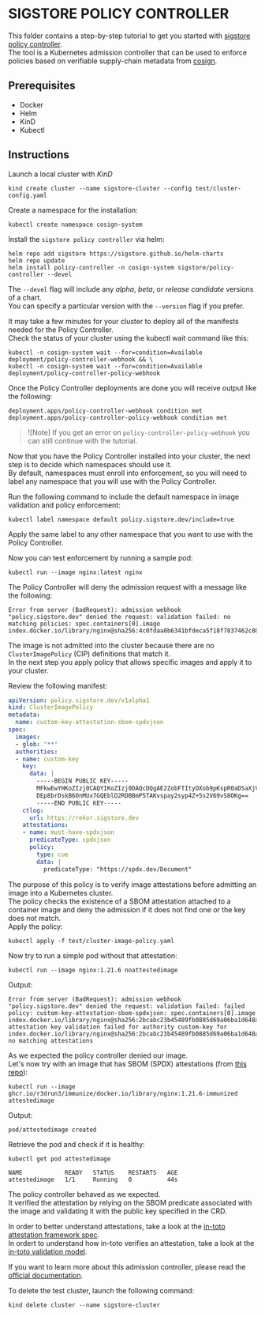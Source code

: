 # SIGSTORE POLICY CONTROLLER

This folder contains a step-by-step tutorial to get you started with [sigstore policy controller](https://github.com/sigstore/policy-controller).  
The tool is a Kubernetes admission controller that can be used to enforce policies based on verifiable supply-chain metadata from [cosign](https://docs.sigstore.dev/signing/quickstart/).  

## Prerequisites
- Docker
- Helm
- KinD
- Kubectl

## Instructions

Launch a local cluster with *KinD*

```console
kind create cluster --name sigstore-cluster --config test/cluster-config.yaml
```   

Create a namespace for the installation:  
```console
kubectl create namespace cosign-system
```   



Install the `sigstore policy controller` via helm:  
```console
helm repo add sigstore https://sigstore.github.io/helm-charts
helm repo update
helm install policy-controller -n cosign-system sigstore/policy-controller --devel
```  

The `--devel` flag will include any *alpha*, *beta*, or *release candidate* versions of a chart.  
You can specify a particular version with the `--version` flag if you prefer.  


It may take a few minutes for your cluster to deploy all of the manifests needed for the Policy Controller.  
Check the status of your cluster using the kubectl wait command like this:
```console
kubectl -n cosign-system wait --for=condition=Available deployment/policy-controller-webhook && \
kubectl -n cosign-system wait --for=condition=Available deployment/policy-controller-policy-webhook
```  



Once the Policy Controller deployments are done you will receive output like the following:
```console
deployment.apps/policy-controller-webhook condition met
deployment.apps/policy-controller-policy-webhook condition met
```  

> ![Note]
> If you get an error on `policy-controller-policy-webhook` you can still continue with the tutorial.  


Now that you have the Policy Controller installed into your cluster, the next step is to decide which namespaces should use it.  
By default, namespaces must enroll into enforcement, so you will need to label any namespace that you will use with the Policy Controller.  


Run the following command to include the default namespace in image validation and policy enforcement:  
```console
kubectl label namespace default policy.sigstore.dev/include=true
```  
Apply the same label to any other namespace that you want to use with the Policy Controller.  

Now you can test enforcement by running a sample pod:  
```console
kubectl run --image nginx:latest nginx
```  
The Policy Controller will deny the admission request with a message like the following:  
```console
Error from server (BadRequest): admission webhook "policy.sigstore.dev" denied the request: validation failed: no matching policies: spec.containers[0].image
index.docker.io/library/nginx@sha256:4c0fdaa8b6341bfdeca5f18f7837462c80cff90527ee35ef185571e1c327beac
```  


The image is not admitted into the cluster because there are no `ClusterImagePolicy` (CIP) definitions that match it.  
In the next step you apply policy that allows specific images and apply it to your cluster.  

Review the following manifest:  
```yaml
apiVersion: policy.sigstore.dev/v1alpha1
kind: ClusterImagePolicy
metadata:
  name: custom-key-attestation-sbom-spdxjson
spec:
  images:
  - glob: "**"
  authorities:
  - name: custom-key
    key:
      data: |
        -----BEGIN PUBLIC KEY-----
        MFkwEwYHKoZIzj0CAQYIKoZIzj0DAQcDQgAE2ZobFTItyOXob9pKspR0aDSaXjVj
        DEp8brDskB6OnMUx7GQEblD2RDBBmP5TAKvspay2syp4Z+5s2V69vS8OKg==
        -----END PUBLIC KEY-----
    ctlog:
      url: https://rekor.sigstore.dev
    attestations:
    - name: must-have-spdxjson
      predicateType: spdxjson
      policy:
        type: cue
        data: |
          predicateType: "https://spdx.dev/Document"
```  

The purpose of this policy is to verify image attestations before admitting an image into a Kubernetes cluster.  
The policy checks the existence of a SBOM attestation attached to a container image and deny the admission if it does not find one or the key does not match.  
Apply the policy:  
```console
kubectl apply -f test/cluster-image-policy.yaml
```   

Now try to run a simple pod without that attestation:  
```console
kubectl run --image nginx:1.21.6 noattestedimage
```  

Output:  
```console
Error from server (BadRequest): admission webhook "policy.sigstore.dev" denied the request: validation failed: failed policy: custom-key-attestation-sbom-spdxjson: spec.containers[0].image
index.docker.io/library/nginx@sha256:2bcabc23b45489fb0885d69a06ba1d648aeda973fae7bb981bafbb884165e514 attestation key validation failed for authority custom-key for index.docker.io/library/nginx@sha256:2bcabc23b45489fb0885d69a06ba1d648aeda973fae7bb981bafbb884165e514: no matching attestations
```  

As we expected the policy controller denied our image.  
Let's now try with an image that has SBOM (SPDX) attestations (from [this repo](https://github.com7r3drun3/immunize)):  
```console
kubectl run --image ghcr.io/r3drun3/immunize/docker.io/library/nginx:1.21.6-immunized attestedimage
```  

Output:  
```console
pod/attestedimage created
```  

Retrieve the pod and check if it is healthy:  
```console
kubectl get pod attestedimage

NAME            READY   STATUS    RESTARTS   AGE
attestedimage   1/1     Running   0          44s
```  

The policy controller behaved as we expected.  
It verified the attestation by relying on the SBOM predicate associated with the image and validating it with the public key specified in the CRD.  

In order to better understand attestations, take a look at the [in-toto attestation framework spec](https://github.com/in-toto/attestation/blob/main/spec/README.md#in-toto-attestation-framework-spec).  
In ordert to understand how in-toto verifies an attestation, take a look at the [in-toto validation model](https://github.com/in-toto/attestation/blob/main/docs/validation.md).  

If you want to learn more about this admission controller, please read the [official documentation](https://docs.sigstore.dev/policy-controller/overview/).  




To delete the test cluster, launch the following command:  
```console
kind delete cluster --name sigstore-cluster
```  